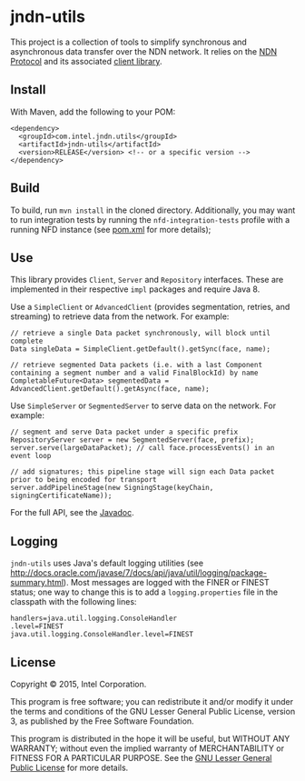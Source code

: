 # jndn-utils

This project is a collection of tools to simplify synchronous and asynchronous data transfer over the NDN network. It relies on the [NDN Protocol](https://named-data.net) and its associated [client library](https://github.com/named-data/jndn).

## Install
With Maven, add the following to your POM:
```
<dependency>
  <groupId>com.intel.jndn.utils</groupId>
  <artifactId>jndn-utils</artifactId>
  <version>RELEASE</version> <!-- or a specific version -->
</dependency>
```

## Build

To build, run `mvn install` in the cloned directory. Additionally, you may want
to run integration tests by running the `nfd-integration-tests` profile with 
a running NFD instance (see [pom.xml](https://github.com/intel/jndn-utils/blob/master/pom.xml) for more details);

## Use

This library provides `Client`, `Server` and `Repository` interfaces. These
are implemented in their respective `impl` packages and require Java 8. 

Use a `SimpleClient` or `AdvancedClient` (provides segmentation, retries, and streaming)
 to retrieve data from the network. For example:
```
// retrieve a single Data packet synchronously, will block until complete
Data singleData = SimpleClient.getDefault().getSync(face, name);

// retrieve segmented Data packets (i.e. with a last Component containing a segment number and a valid FinalBlockId) by name
CompletableFuture<Data> segmentedData = AdvancedClient.getDefault().getAsync(face, name);
```

Use `SimpleServer` or `SegmentedServer` to serve data on the network. For example:
```
// segment and serve Data packet under a specific prefix
RepositoryServer server = new SegmentedServer(face, prefix);
server.serve(largeDataPacket); // call face.processEvents() in an event loop

// add signatures; this pipeline stage will sign each Data packet prior to being encoded for transport
server.addPipelineStage(new SigningStage(keyChain, signingCertificateName));
```

For the full API, see the [Javadoc](http://intel.github.io/jndn-utils/).

## Logging

`jndn-utils` uses Java's default logging utilities (see http://docs.oracle.com/javase/7/docs/api/java/util/logging/package-summary.html). Most messages are logged with the FINER or FINEST status; one way to change this is to add a `logging.properties` file in the classpath with the following lines:
```
handlers=java.util.logging.ConsoleHandler
.level=FINEST
java.util.logging.ConsoleHandler.level=FINEST
```

## License
Copyright &copy; 2015, Intel Corporation.

This program is free software; you can redistribute it and/or modify it under the terms and conditions of the GNU Lesser General Public License, version 3, as published by the Free Software Foundation.

This program is distributed in the hope it will be useful, but WITHOUT ANY WARRANTY; without even the implied warranty of MERCHANTABILITY or FITNESS FOR A PARTICULAR PURPOSE.  See the [GNU Lesser General Public License](https://github.com/intel/jndn-utils/blob/master/LICENSE) for more details.
